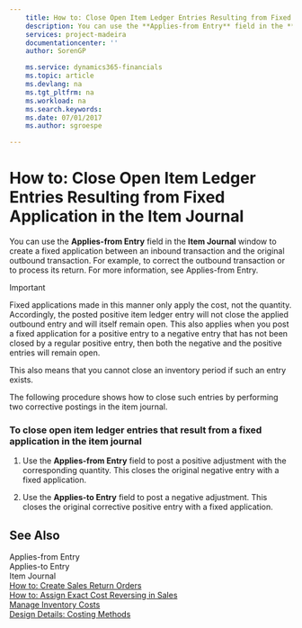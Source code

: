 ```yaml
---
    title: How to: Close Open Item Ledger Entries Resulting from Fixed Application in the Item Journal | Microsoft Docs
    description: You can use the **Applies-from Entry** field in the **Item Journal** window to create a fixed application between an inbound transaction and the original outbound transaction. For example, to correct the outbound transaction or to process its return. For more information, see Applies-from Entry.
    services: project-madeira
    documentationcenter: ''
    author: SorenGP

    ms.service: dynamics365-financials
    ms.topic: article
    ms.devlang: na
    ms.tgt_pltfrm: na
    ms.workload: na
    ms.search.keywords:
    ms.date: 07/01/2017
    ms.author: sgroespe

---
```

# How to: Close Open Item Ledger Entries Resulting from Fixed Application in the Item Journal
You can use the **Applies-from Entry** field in the **Item Journal** window to create a fixed application between an inbound transaction and the original outbound transaction. For example, to correct the outbound transaction or to process its return. For more information, see Applies-from Entry.  
  
> [!IMPORTANT]  
>  Fixed applications made in this manner only apply the cost, not the quantity. Accordingly, the posted positive item ledger entry will not close the applied outbound entry and will itself remain open. This also applies when you post a fixed application for a positive entry to a negative entry that has not been closed by a regular positive entry, then both the negative and the positive entries will remain open.  
>   
>  This also means that you cannot close an inventory period if such an entry exists.  
  
 The following procedure shows how to close such entries by performing two corrective postings in the item journal.  
  
### To close open item ledger entries that result from a fixed application in the item journal  
  
1.  Use the **Applies-from Entry** field to post a positive adjustment with the corresponding quantity. This closes the original negative entry with a fixed application.  
  
2.  Use the **Applies-to Entry** field to post a negative adjustment. This closes the original corrective positive entry with a fixed application.  
  
## See Also  
 Applies-from Entry   
 Applies-to Entry   
 Item Journal   
 [How to: Create Sales Return Orders](../how-to-create-sales-return-orders.md)   
 [How to: Assign Exact Cost Reversing in Sales](../how-to-assign-exact-cost-reversing-in-sales.md)   
 [Manage Inventory Costs](../manage-inventory-costs.md)   
 [Design Details: Costing Methods](design-details-costing-methods.md)